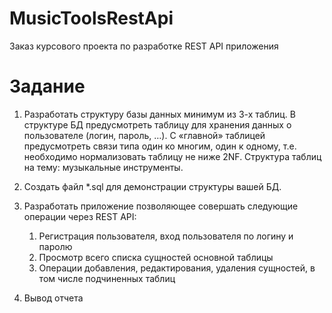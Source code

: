 # MusicToolsRestApi
Заказ курсового проекта по разработке REST API приложения

# Задание
1) Разработать структуру базы данных минимум из 3-х таблиц. В структуре БД предусмотреть таблицу для хранения данных о пользователе (логин, пароль, …). 
С «главной» таблицей предусмотреть связи типа один ко многим, один к одному, т.е. необходимо нормализовать таблицу не ниже 2NF. Структура таблиц на тему: музыкальные инструменты.

2) Создать файл *.sql для демонстрации структуры вашей БД.

3) Разработать приложение позволяющее совершать следующие операции через REST API:
   1. Регистрация пользователя, вход пользователя по логину и паролю
   2. Просмотр всего списка сущностей основной таблицы
   3. Операции добавления, редактирования, удаления сущностей, в том числе подчиненных таблиц

4) Вывод отчета
